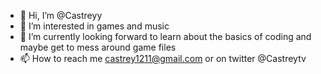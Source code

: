 - 👋 Hi, I’m @Castreyy
- 👀 I’m interested in games and music
- 🌱 I’m currently looking forward to learn about the basics of coding and maybe get to mess around game files
- 📫 How to reach me castrey1211@gmail.com or on twitter @Castreytv

<!---
Castreyy/Castreyy is a ✨ special ✨ repository because its `README.md` (this file) appears on your GitHub profile.
You can click the Preview link to take a look at your changes.
--->
